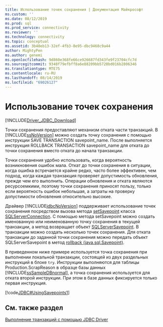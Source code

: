 ```yaml
---
title: Использование точек сохранения | Документация Майкрософт
ms.custom: ''
ms.date: 08/12/2019
ms.prod: sql
ms.prod_service: connectivity
ms.reviewer: ''
ms.technology: connectivity
ms.topic: conceptual
ms.assetid: 3b48eb13-32ef-4fb3-8e95-dbc9468c9a44
author: MightyPen
ms.author: genemi
ms.openlocfilehash: 9d860e368fe66ce926687fd343fe9f23704cfc7d
ms.sourcegitcommit: 9348f79efbff8a6e88209bb5720bd016b2806346
ms.translationtype: MTE75
ms.contentlocale: ru-RU
ms.lasthandoff: 08/14/2019
ms.locfileid: "69026127"
---
```

# <a name="using-savepoints"></a>Использование точек сохранения

[!INCLUDE[Driver_JDBC_Download](../../includes/driver_jdbc_download.md)]

Точки сохранения предоставляют механизм отката части транзакций. В [!INCLUDE[ssNoVersion](../../includes/ssnoversion-md.md)] можно создать точку сохранения с помощью инструкции SAVE TRANSACTION savepoint_name. После выполняется инструкция ROLLBACK TRANSACTION savepoint_name для отката до точки сохранения вместо отката до начала транзакции.

Точки сохранения удобно использовать, когда вероятность возникновения ошибок мала. Откат до точки сохранения в ситуации, когда ошибка встречается крайне редко, часто более эффективен, чем подход, когда каждая транзакция проверяет допустимость обновления, прежде чем его выполнить. Операции обновления и отката являются ресурсоемкими, поэтому точки сохранения приносят пользу, только если вероятность ошибок небольшая, а затраты на проверку допустимости обновления относительно высокие.

Драйвер [!INCLUDE[jdbcNoVersion](../../includes/jdbcnoversion_md.md)] поддерживает использование точек сохранения посредством вызова метода [setSavepoint](../../connect/jdbc/reference/setsavepoint-method-sqlserverconnection.md) класса [SQLServerConnection](../../connect/jdbc/reference/sqlserverconnection-class.md). С помощью метода setSavepoint можно создать именованную или неименованную точку сохранения в текущей транзакции, а метод возвращает объект [SQLServerSavepoint](../../connect/jdbc/reference/sqlserversavepoint-class.md). В транзакции можно создать несколько точек сохранения. Для отката транзакции до заданной точки сохранения можно передать объект SQLServerSavepoint в метод [rollback (java.sql.Savepoint)](../../connect/jdbc/reference/rollback-method-java-sql-savepoint.md).

В приведенном ниже примере используется точка сохранения при выполнении локальной транзакции, состоящей из двух раздельных инструкций в блоке `try`. Инструкции выполняются для таблицы Production.ScrapReason в образце базы данных [!INCLUDE[ssSampleDBnormal](../../includes/sssampledbnormal_md.md)], а точка сохранения используется для отката второй инструкции. При этом в базе данных фиксируется только первая инструкция.

[!code[JDBC#UsingSavepoints1](../../connect/jdbc/codesnippet/Java/using-savepoints_1.java)]

## <a name="see-also"></a>См. также раздел

[Выполнение транзакций с помощью JDBC Driver](../../connect/jdbc/performing-transactions-with-the-jdbc-driver.md)
